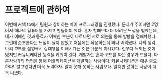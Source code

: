 # 프로젝트에 관하여

이번에 커넥 to에서 팀원과 같이하는 페어 프로그래밍을 진행했다.
문제가 주어지면 2명이서 하나의 컴퓨터를 가지고 만들어야 했다.
혼자 할때보다 더 어려운 느낌을 받았는데, 내가 이해한 것과 동료가 이해한 부분이 다르다면 서로 의논을 통해 방향을 정해야했다.
그런데 순조롭다는 느낌이 들지 않았고 처음에는 적응하는데 꽤나 어려웠다. 나의 생각, 나의 코드를 설명해서 상대방을 이해시키는 것은 쉬운게 아니었다. 전부터 느끼는 것이였지만 커뮤니케이션 능력을 키워야 겠다. 개발자는 혼자 코드를 짜는 경우가 드물다. 다른사람과의 협업을 통해 어플리케이션을 개발하는 사람이다. 커뮤니케이션은 매우 중요하다!. 알고있다면 더욱 노력하자. 알지 못해 못하는 사람보다. 알지만 않하는 사람이 더욱 나쁘다.
